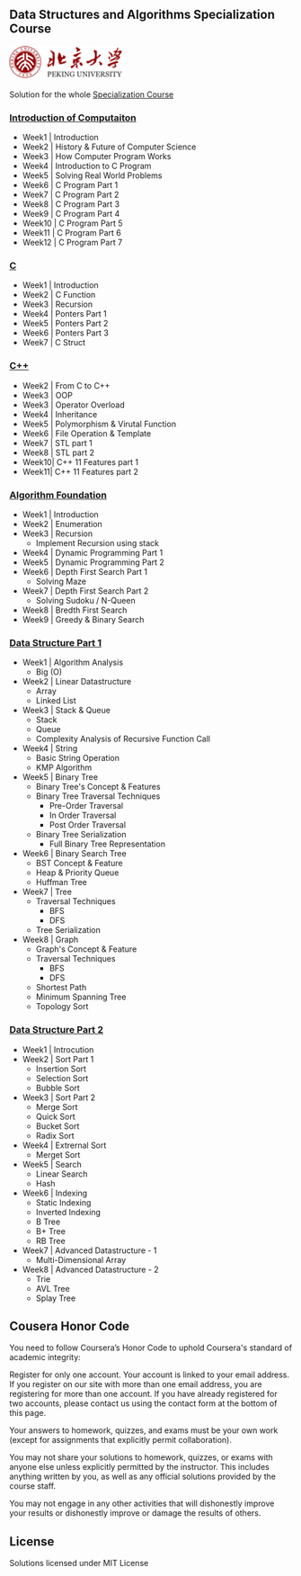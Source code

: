 ## Data Structures and Algorithms Specialization Course 

![](./pku_logo.png)

Solution for the whole [Specialization Course](https://www.coursera.org/specializations/biancheng-suanfa)

### [Introduction of Computaiton](https://github.com/xta0/data-structures-and-algorithms/tree/master/Intro-C)

- Week1 | Introduction
- Week2 | History & Future of Computer Science
- Week3 | How Computer Program Works
- Week4 | Introduction to C Program
- Week5 | Solving Real World Problems
- Week6 | C Program Part 1
- Week7 | C Program Part 2
- Week8 | C Program Part 3
- Week9 | C Program Part 4
- Week10 | C Program Part 5
- Week11 | C Program Part 6
- Week12 | C Program Part 7


### [C](https://github.com/xta0/data-structures-and-algorithms/tree/master/C)

- Week1 | Introduction
- Week2 | C Function
- Week3 | Recursion
- Week4 | Ponters Part 1
- Week5 | Ponters Part 2
- Week6 | Ponters Part 3
- Week7 | C Struct 

### [C++](https://github.com/xta0/data-structures-and-algorithms/tree/master/C%2B%2B)

- Week2 | From C to C++    
- Week3 | OOP
- Week3 | Operator Overload
- Week4 | Inheritance
- Week5 | Polymorphism & Virutal Function
- Week6 | File Operation & Template
- Week7 | STL part 1
- Week8 | STL part 2
- Week10| C++ 11 Features part 1
- Week11| C++ 11 Features part 2


### [Algorithm Foundation](https://github.com/xta0/data-structures-and-algorithms/tree/master/algorithm)

- Week1 | Introduction
- Week2 | Enumeration
- Week3 | Recursion
    - Implement Recursion using stack
- Week4 | Dynamic Programming Part 1
- Week5 | Dynamic Programming Part 2
- Week6 | Depth First Search Part 1
    - Solving Maze 
- Week7 | Depth First Search Part 2
    - Solving Sudoku / N-Queen
- Week8 | Bredth First Search 
- Week9 | Greedy & Binary Search


### [Data Structure Part 1](https://github.com/xta0/data-structures-and-algorithms/tree/master/data-structure-1)

- Week1 | Algorithm Analysis
    - Big (O)
- Week2 | Linear Datastructure
    - Array
    - Linked List
- Week3 | Stack & Queue
    - Stack
    - Queue
    - Complexity Analysis of Recursive Function Call
- Week4 | String
    - Basic String Operation
    - KMP Algorithm
- Week5 | Binary Tree
    - Binary Tree's Concept & Features 
    - Binary Tree Traversal Techniques
        - Pre-Order Traversal
        - In Order Traversal
        - Post Order Traversal
    - Binary Tree Serialization
        - Full Binary Tree Representation
- Week6 | Binary Search Tree 
    - BST Concept & Feature
    - Heap & Priority Queue
    - Huffman Tree
- Week7 | Tree
    - Traversal Techniques
        - BFS
        - DFS
    - Tree Serialization
- Week8 | Graph
    - Graph's Concept & Feature
    - Traversal Techniques
        - BFS
        - DFS
    - Shortest Path
    - Minimum Spanning Tree
    - Topology Sort

### [Data Structure Part 2](https://github.com/xta0/data-structures-and-algorithms/tree/master/data-structure-2)

- Week1 | Introcution
- Week2 | Sort Part 1
    - Insertion Sort
    - Selection Sort
    - Bubble Sort
- Week3 | Sort Part 2
    - Merge Sort
    - Quick Sort
    - Bucket Sort
    - Radix Sort
- Week4 | Extrernal Sort
    - Merget Sort
- Week5 | Search
    - Linear Search
    - Hash
- Week6 | Indexing
    - Static Indexing
    - Inverted Indexing
    - B Tree
    - B+ Tree
    - RB Tree
- Week7 | Advanced Datastructure - 1
    - Multi-Dimensional Array
- Week8 | Advanced Datastructure - 2
    - Trie
    - AVL Tree
    - Splay Tree

## Cousera Honor Code

You need to follow Coursera’s Honor Code to uphold Coursera's standard of academic integrity:

Register for only one account. Your account is linked to your email address. If you register on our site with more than one email address, you are registering for more than one account. If you have already registered for two accounts, please contact us using the contact form at the bottom of this page.

Your answers to homework, quizzes, and exams must be your own work (except for assignments that explicitly permit collaboration).

You may not share your solutions to homework, quizzes, or exams with anyone else unless explicitly permitted by the instructor. This includes anything written by you, as well as any official solutions provided by the course staff.

You may not engage in any other activities that will dishonestly improve your results or dishonestly improve or damage the results of others.

## License
Solutions licensed under MIT License
